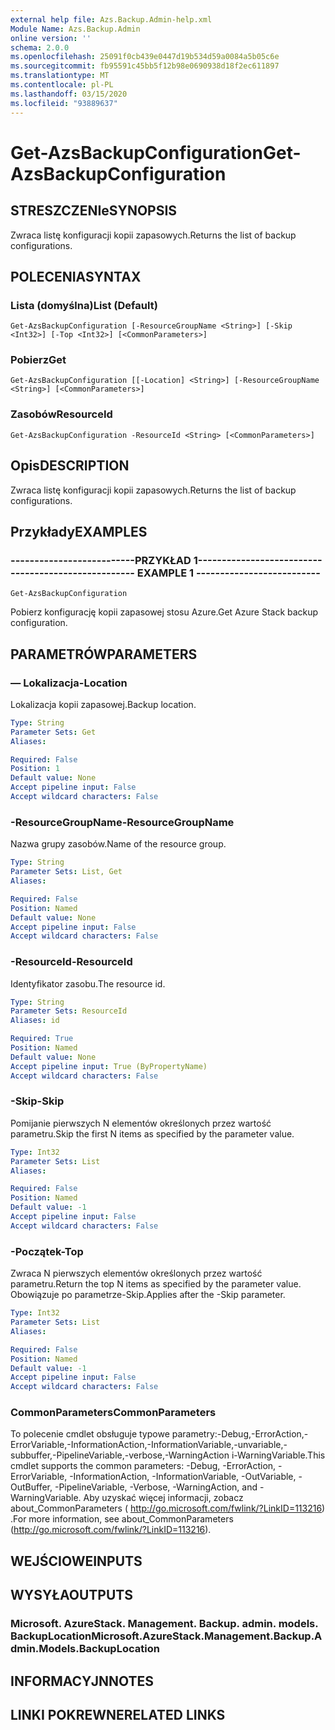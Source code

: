 ```yaml
---
external help file: Azs.Backup.Admin-help.xml
Module Name: Azs.Backup.Admin
online version: ''
schema: 2.0.0
ms.openlocfilehash: 25091f0cb439e0447d19b534d59a0084a5b05c6e
ms.sourcegitcommit: fb95591c45bb5f12b98e0690938d18f2ec611897
ms.translationtype: MT
ms.contentlocale: pl-PL
ms.lasthandoff: 03/15/2020
ms.locfileid: "93889637"
---
```

# <span data-ttu-id="33970-101">Get-AzsBackupConfiguration</span><span class="sxs-lookup"><span data-stu-id="33970-101">Get-AzsBackupConfiguration</span></span>

## <span data-ttu-id="33970-102">STRESZCZENIe</span><span class="sxs-lookup"><span data-stu-id="33970-102">SYNOPSIS</span></span>
<span data-ttu-id="33970-103">Zwraca listę konfiguracji kopii zapasowych.</span><span class="sxs-lookup"><span data-stu-id="33970-103">Returns the list of backup configurations.</span></span>

## <span data-ttu-id="33970-104">POLECENIA</span><span class="sxs-lookup"><span data-stu-id="33970-104">SYNTAX</span></span>

### <span data-ttu-id="33970-105">Lista (domyślna)</span><span class="sxs-lookup"><span data-stu-id="33970-105">List (Default)</span></span>
```
Get-AzsBackupConfiguration [-ResourceGroupName <String>] [-Skip <Int32>] [-Top <Int32>] [<CommonParameters>]
```

### <span data-ttu-id="33970-106">Pobierz</span><span class="sxs-lookup"><span data-stu-id="33970-106">Get</span></span>
```
Get-AzsBackupConfiguration [[-Location] <String>] [-ResourceGroupName <String>] [<CommonParameters>]
```

### <span data-ttu-id="33970-107">Zasobów</span><span class="sxs-lookup"><span data-stu-id="33970-107">ResourceId</span></span>
```
Get-AzsBackupConfiguration -ResourceId <String> [<CommonParameters>]
```

## <span data-ttu-id="33970-108">Opis</span><span class="sxs-lookup"><span data-stu-id="33970-108">DESCRIPTION</span></span>
<span data-ttu-id="33970-109">Zwraca listę konfiguracji kopii zapasowych.</span><span class="sxs-lookup"><span data-stu-id="33970-109">Returns the list of backup configurations.</span></span>

## <span data-ttu-id="33970-110">Przykłady</span><span class="sxs-lookup"><span data-stu-id="33970-110">EXAMPLES</span></span>

### <span data-ttu-id="33970-111">--------------------------PRZYKŁAD 1--------------------------</span><span class="sxs-lookup"><span data-stu-id="33970-111">-------------------------- EXAMPLE 1 --------------------------</span></span>
```
Get-AzsBackupConfiguration
```

<span data-ttu-id="33970-112">Pobierz konfigurację kopii zapasowej stosu Azure.</span><span class="sxs-lookup"><span data-stu-id="33970-112">Get Azure Stack backup configuration.</span></span>

## <span data-ttu-id="33970-113">PARAMETRÓW</span><span class="sxs-lookup"><span data-stu-id="33970-113">PARAMETERS</span></span>

### <span data-ttu-id="33970-114">— Lokalizacja</span><span class="sxs-lookup"><span data-stu-id="33970-114">-Location</span></span>
<span data-ttu-id="33970-115">Lokalizacja kopii zapasowej.</span><span class="sxs-lookup"><span data-stu-id="33970-115">Backup location.</span></span>

```yaml
Type: String
Parameter Sets: Get
Aliases: 

Required: False
Position: 1
Default value: None
Accept pipeline input: False
Accept wildcard characters: False
```

### <span data-ttu-id="33970-116">-ResourceGroupName</span><span class="sxs-lookup"><span data-stu-id="33970-116">-ResourceGroupName</span></span>
<span data-ttu-id="33970-117">Nazwa grupy zasobów.</span><span class="sxs-lookup"><span data-stu-id="33970-117">Name of the resource group.</span></span>

```yaml
Type: String
Parameter Sets: List, Get
Aliases: 

Required: False
Position: Named
Default value: None
Accept pipeline input: False
Accept wildcard characters: False
```

### <span data-ttu-id="33970-118">-ResourceId</span><span class="sxs-lookup"><span data-stu-id="33970-118">-ResourceId</span></span>
<span data-ttu-id="33970-119">Identyfikator zasobu.</span><span class="sxs-lookup"><span data-stu-id="33970-119">The resource id.</span></span>

```yaml
Type: String
Parameter Sets: ResourceId
Aliases: id

Required: True
Position: Named
Default value: None
Accept pipeline input: True (ByPropertyName)
Accept wildcard characters: False
```

### <span data-ttu-id="33970-120">-Skip</span><span class="sxs-lookup"><span data-stu-id="33970-120">-Skip</span></span>
<span data-ttu-id="33970-121">Pomijanie pierwszych N elementów określonych przez wartość parametru.</span><span class="sxs-lookup"><span data-stu-id="33970-121">Skip the first N items as specified by the parameter value.</span></span>

```yaml
Type: Int32
Parameter Sets: List
Aliases: 

Required: False
Position: Named
Default value: -1
Accept pipeline input: False
Accept wildcard characters: False
```

### <span data-ttu-id="33970-122">-Początek</span><span class="sxs-lookup"><span data-stu-id="33970-122">-Top</span></span>
<span data-ttu-id="33970-123">Zwraca N pierwszych elementów określonych przez wartość parametru.</span><span class="sxs-lookup"><span data-stu-id="33970-123">Return the top N items as specified by the parameter value.</span></span>
<span data-ttu-id="33970-124">Obowiązuje po parametrze-Skip.</span><span class="sxs-lookup"><span data-stu-id="33970-124">Applies after the -Skip parameter.</span></span>

```yaml
Type: Int32
Parameter Sets: List
Aliases: 

Required: False
Position: Named
Default value: -1
Accept pipeline input: False
Accept wildcard characters: False
```

### <span data-ttu-id="33970-125">CommonParameters</span><span class="sxs-lookup"><span data-stu-id="33970-125">CommonParameters</span></span>
<span data-ttu-id="33970-126">To polecenie cmdlet obsługuje typowe parametry:-Debug,-ErrorAction,-ErrorVariable,-InformationAction,-InformationVariable,-unvariable,-subbuffer,-PipelineVariable,-verbose,-WarningAction i-WarningVariable.</span><span class="sxs-lookup"><span data-stu-id="33970-126">This cmdlet supports the common parameters: -Debug, -ErrorAction, -ErrorVariable, -InformationAction, -InformationVariable, -OutVariable, -OutBuffer, -PipelineVariable, -Verbose, -WarningAction, and -WarningVariable.</span></span> <span data-ttu-id="33970-127">Aby uzyskać więcej informacji, zobacz about_CommonParameters ( http://go.microsoft.com/fwlink/?LinkID=113216) .</span><span class="sxs-lookup"><span data-stu-id="33970-127">For more information, see about_CommonParameters (http://go.microsoft.com/fwlink/?LinkID=113216).</span></span>

## <span data-ttu-id="33970-128">WEJŚCIOWE</span><span class="sxs-lookup"><span data-stu-id="33970-128">INPUTS</span></span>

## <span data-ttu-id="33970-129">WYSYŁA</span><span class="sxs-lookup"><span data-stu-id="33970-129">OUTPUTS</span></span>

### <span data-ttu-id="33970-130">Microsoft. AzureStack. Management. Backup. admin. models. BackupLocation</span><span class="sxs-lookup"><span data-stu-id="33970-130">Microsoft.AzureStack.Management.Backup.Admin.Models.BackupLocation</span></span>

## <span data-ttu-id="33970-131">INFORMACYJN</span><span class="sxs-lookup"><span data-stu-id="33970-131">NOTES</span></span>

## <span data-ttu-id="33970-132">LINKI POKREWNE</span><span class="sxs-lookup"><span data-stu-id="33970-132">RELATED LINKS</span></span>

